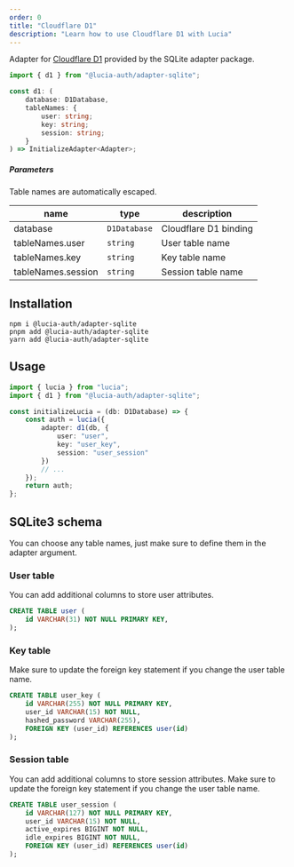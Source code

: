 ```yaml
---
order: 0
title: "Cloudflare D1"
description: "Learn how to use Cloudflare D1 with Lucia"
---
```


Adapter for [Cloudflare D1](https://developers.cloudflare.com/d1) provided by the SQLite adapter package.

```ts
import { d1 } from "@lucia-auth/adapter-sqlite";
```

```ts
const d1: (
	database: D1Database,
	tableNames: {
		user: string;
		key: string;
		session: string;
	}
) => InitializeAdapter<Adapter>;
```

##### Parameters

Table names are automatically escaped.

| name               | type         | description           |
| ------------------ | ------------ | --------------------- |
| database           | `D1Database` | Cloudflare D1 binding |
| tableNames.user    | `string`     | User table name       |
| tableNames.key     | `string`     | Key table name        |
| tableNames.session | `string`     | Session table name    |

## Installation

```
npm i @lucia-auth/adapter-sqlite
pnpm add @lucia-auth/adapter-sqlite
yarn add @lucia-auth/adapter-sqlite
```

## Usage

```ts
import { lucia } from "lucia";
import { d1 } from "@lucia-auth/adapter-sqlite";

const initializeLucia = (db: D1Database) => {
	const auth = lucia({
		adapter: d1(db, {
			user: "user",
			key: "user_key",
			session: "user_session"
		})
		// ...
	});
	return auth;
};
```

## SQLite3 schema

You can choose any table names, just make sure to define them in the adapter argument.

### User table

You can add additional columns to store user attributes.

```sql
CREATE TABLE user (
    id VARCHAR(31) NOT NULL PRIMARY KEY,
);
```

### Key table

Make sure to update the foreign key statement if you change the user table name.

```sql
CREATE TABLE user_key (
    id VARCHAR(255) NOT NULL PRIMARY KEY,
    user_id VARCHAR(15) NOT NULL,
    hashed_password VARCHAR(255),
    FOREIGN KEY (user_id) REFERENCES user(id)
);
```

### Session table

You can add additional columns to store session attributes. Make sure to update the foreign key statement if you change the user table name.

```sql
CREATE TABLE user_session (
    id VARCHAR(127) NOT NULL PRIMARY KEY,
    user_id VARCHAR(15) NOT NULL,
    active_expires BIGINT NOT NULL,
    idle_expires BIGINT NOT NULL,
    FOREIGN KEY (user_id) REFERENCES user(id)
);
```
